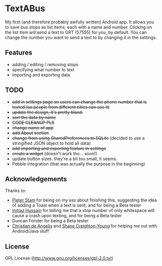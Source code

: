 TextABus
========

My first (and therefore probably awfully written) Android app. It allows you to save bus stops as list items, each with a name and number. Clicking on the list item will send a text to GRT (57555) for you, by default. You can change the number you want to send a text to by changing it in the settings.

## Features
- adding / editing / removing stops
- specifying what number to text
- importing and exporting data

## TODO
- ~~add in settings page so users can change the phone number that is texted (so people from different cities can use it)~~
- ~~update the design, it's pretty bland.~~
- ~~sort the data by name~~
- ~~CODE CLEANUP PLS~~
- ~~change name of app~~
- ~~add About section~~
- ~~change from using SharedPreferences to SQLite~~ (decided to use a stringified JSON object to hold all data)
- ~~add importing and exporting feature in settings~~
- ~~create a widget~~ (doesn't work tho... soon!)
- update button sizes. they're a bit too small, it seems.
- Pebble integration (that was actually the purpose in the beginning)

## Acknowledgements
Thanks to:
- [Pieter Stam](https://github.com/stampieter) for being on my ass about finishing this, suggesting the idea of adding a Toast when a text is sent, and for being a Beta tester
- [Imtiaz Hussain](https://github.com/imtizzle) for telling me that a stop number of only whitespace will cause a crash upon texting, and for being a Beta tester
- Duncan Forster for being a Beta tester
- [Christian de Angelis](https://github.com/cdeange) and [Shane Creighton-Young](https://github.com/srcreigh) for helping me out with Android/Java stuff

## License
GPL License (http://www.gnu.org/licenses/gpl-2.0.txt)

